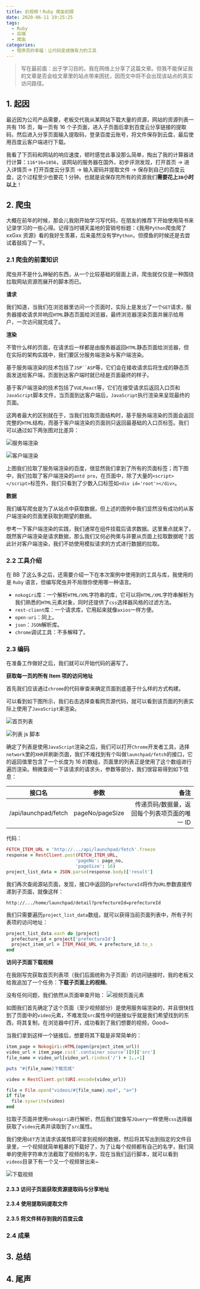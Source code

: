 ```yaml
---
title: 扒视频！Ruby 爬虫初探
date: 2020-06-11 19:25:25
tags:
  - Ruby
  - 后端
  - 爬虫
categories:
  - 程序员的幸福：让代码变成强有力的工具
---
```


> 写在最前面：出于学习目的，我在网络上分享了这篇文章。但我不能保证我的文章是否会给文章里的站点带来困扰，因而文中将不会出现该站点的真实访问路径。

## 1. 起因
最近因为公司产品需要，老板交代我从某网站下载大量的资源，网站的资源列表一共有 116 页，每一页有 16 个子页面，进入子页面后拿到百度云分享链接的提取码，然后进入分享页面输入提取码，登录百度云账号，将文件保存到云盘，最后使用百度云客户端进行下载。

我看了下页码和网站的响应速度，顿时感觉此事没那么简单，掏出了我的计算器进行计算：`116*16=1856`，该网站的服务器在国外，初步评测发现，打开首页 -> 进入详情页-> 打开百度云分享页 -> 输入密码并提取文件 -> 保存到自己的百度云盘，这个过程至少也要花 1 分钟。也就是说保存完所有的资源我们**需要花上`30`小时以上**！


## 2. 爬虫
大概在前年的时候，那会儿我刚开始学习写代码，在朋友的推荐下开始使用简书来记录学习的一些心得。记得当时铺天盖地的营销号标题：《我用`Python`爬虫爬了 xxGxx 资源》看的我好生羡慕，后来虽然没有学`Python`，但摸鱼的时候还是去尝试着鼓捣了一下。

### 2.1 爬虫的前置知识
爬虫并不是什么神秘的东西，从一个比较基础的层面上讲，爬虫就仅仅是一种围绕拉取网站资源而展开的脚本而已。

**请求**

我们知道，当我们在浏览器里访问一个页面时，实际上是发出了一个`GET`请求，服务器接收请求并响应`HTML`静态页面给浏览器，最终浏览器渲染页面并展示给用户，一次访问就完成了。

**渲染**

不管什么样的页面，在请求后一样都是由服务器返回`HTML`静态页面给浏览器，但在实际的架构实践中，我们要区分服务端渲染与客户端渲染。

基于服务端渲染的技术包括了`JSP``ASP`等，它们会在接收请求后将生成的静态页面发送给客户端，页面到达客户端时就已经是页面最终的样子。

基于客户端渲染的技术包括了`VUE`,`React`等，它们在接受请求后返回入口页和`JavaScript`脚本文件，当页面到达客户端后，`JavaScript`执行渲染来呈现最终的页面。

这两者最大的区别就在于，当我们拉取页面结构时，基于服务端渲染的页面会返回完整的`HTML`结构，而基于客户端渲染的页面则只返回最基础的入口页标签。我们可以通过如下两张图对比差异：

![服务端渲染](./images/ba-shi-pin-ruby-pa-chong-chu-tan/ssr.png)

![客户端渲染](./images/ba-shi-pin-ruby-pa-chong-chu-tan/csr.png)

上图我们拉取了服务端渲染的百度，很显然我们拿到了所有的页面标签；而下图中，我们拉取了客户端渲染的`antd pro`，在页面中，除了大量的`<script></script>`标签外，我们只看到了少数入口标签如`<div id='root'></div>`。

**数据**

我们编写爬虫是为了从站点中获取数据，但上述的图例中我们显然没有成功的从客户端渲染的页面里获取到期望的数据。

参考一下客户端渲染的实践，我们通常在组件挂载后请求数据。这里重点就来了，既然客户端渲染是请求数据，那么我们又何必拘束与非要从页面上拉取数据呢？因此针对客户端渲染，我们不妨使用模拟请求的方式进行数据的拉取。

### 2.2 工具介绍
在 BB 了这么多之后，还需要介绍一下在本次案例中使用到的工具与库，我使用的是 `Ruby` 语言，但编写爬虫并不局限你使用哪一种语言。
- `nokogiri`库：一个解析`HTML/XML`字符串的库，它可以将`HTML/XML`字符串解析为我们熟悉的`HTML`元素对象，同时还提供了`css`选择器风格的过滤方法。
- `rest-client`库：一个请求库，它用起来就像`axios`一样方便。
- `open-uri`：同上。
- `json`：`JSON`解析库。
- `chrome`调试工具：不多解释了。

### 2.3 编码
在准备工作做好之后，我们就可以开始代码的遍写了。

**获取每一页的所有 Item 项的访问地址**

首先我们应该通过`chrome`的代码审查来确定页面到底基于什么样的方式构建。

可以看到如下图所示，我们右击选择查看网页源代码，就可以看到该页面的列表实际上使用了`JavaScript`来渲染。

![首页列表](./images/ba-shi-pin-ruby-pa-chong-chu-tan/home_list.png)

![列表 js 脚本](./images/ba-shi-pin-ruby-pa-chong-chu-tan/home_list_javascript.png)

确定了列表是使用`JavaScript`渲染之后，我们可以打开`Chrome`开发者工具，选择`network`里的`XHR`并刷新页面，我们不难找到有个叫做`launchpad/fetch`的接口，它的返回值里包含了一个长度为 16 的数组，页面里的列表正是使用了这个数组进行遍历渲染。稍微查阅一下该请求的请求头，参数等部分，我们很容易得到如下信息：

接口名 | 参数 | 备注
--|:--:|--:
/api/launchpad/fetch|pageNo/pageSize| 传递页码/数据量，返回每个列表项页面的唯一 ID

代码：
~~~ruby
FETCH_ITEM_URL = 'http://.../api/launchpad/fetch'.freeze
response = RestClient.post(FETCH_ITEM_URL,
                          'pageNo': page_no,
                          'pageSize': 16)
project_list_data = JSON.parse(response.body)['result']
~~~
我们再次查阅源站页面，发现，接口中返回的`prefectureId`将作为`URL`参数直接传递到子页面，就像这样：
~~~ 
http://.../home/launchpad/detail?prefectureId=prefectureId
~~~
我们只需要遍历`project_list_data`数组，就可以获得当前页面列表中，所有子列表项的访问地址：
~~~ ruby
project_list_data.each do |project|
  prefecture_id = project['prefectureId']
  project_item_url = ITEM_PAGE_URL + prefecture_id.to_s
end
~~~

**访问子页面下载视频**

在我刚写完获取首页列表项（我们后面统称为子页面）的访问链接时，我的老板又给我追加了一个任务：**下载子页面上的视频**。

没有任何问题，我们依然从页面审查开始：
![视频页面元素](./images/ba-shi-pin-ruby-pa-chong-chu-tan/video_href.png)

如图我们首先确定了这个页面（至少视频部分）是使用服务端渲染的，并且很快找到了页面中的`video`元素，不难发现`src`属性中的链接似乎就是我们希望找到的东西，将其复制，在浏览器中打开，成功看到了我们想要的视频，Good~

当我们拿到这样一个链接后，想要将其下载是非常简单的：
~~~ ruby
item_page = Nokogiri::HTML(open(project_item_url))
video_url = item_page.css('.container source')[0]['src']
file_name = video_url[video_url.rindex('/') + 1..-1]

puts "#{file_name}下载完成"

video = RestClient.get(URI.encode(video_url))

file = File.open("videos/#{file_name}.mp4", "a+")
if file
  file.syswrite(video)
end
~~~
拉取子页面并使用`nokogiri`进行解析，然后我们就像写`JQuery`一样使用`css`选择器获取了`video`元素并读取到了`src`属性。

我们使用`GET`方法请求该属性即可拿到视频的数据，然后将其写出到指定的文件目录里，一个视频就简单粗暴的下载好了，为了让每个视频都有自己的名字，我们简单的使用字符串方法截取了视频的名字，现在当我们运行脚本，就可以看到`videos`目录下有一个又一个视频冒出来~

![下载视频](./images/ba-shi-pin-ruby-pa-chong-chu-tan/download_video_result.png)

#### 2.3.3 访问子页面获取资源提取码与分享地址

#### 2.3.4 使用提取码提取文件

#### 2.3.5 将文件转存到我的百度云盘

### 2.4 成果

## 3. 总结
## 4. 尾声

